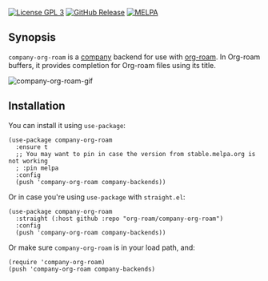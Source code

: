 [![License GPL 3](https://img.shields.io/badge/license-GPL_3-green.svg)](http://www.gnu.org/licenses/gpl-3.0.txt)
[![GitHub
Release](https://img.shields.io/github/v/release/jethrokuan/company-org-roam)](https://img.shields.io/github/v/release/jethrokuan/company-org-roam)
[![MELPA](https://melpa.org/packages/company-org-roam-badge.svg)](https://melpa.org/#/company-org-roam)

## Synopsis

`company-org-roam` is a [company][company] backend for use with [org-roam]. In
Org-roam buffers, it provides completion for Org-roam files using its title.

![company-org-roam-gif](screenshot/company-org-roam.gif)

## Installation

You can install it using `use-package`:

```emacs-lisp
(use-package company-org-roam
  :ensure t
  ;; You may want to pin in case the version from stable.melpa.org is not working 
  ; :pin melpa
  :config
  (push 'company-org-roam company-backends))
```

Or in case you're using `use-package` with `straight.el`:

```emacs-lisp
(use-package company-org-roam
  :straight (:host github :repo "org-roam/company-org-roam")
  :config
  (push 'company-org-roam company-backends))
```

Or make sure `company-org-roam` is in your load path, and:

```emacs-lisp
(require 'company-org-roam)
(push 'company-org-roam company-backends)
```

[company]: https://company-mode.github.io/
[org-roam]: https://github.com/jethrokuan/org-roam
